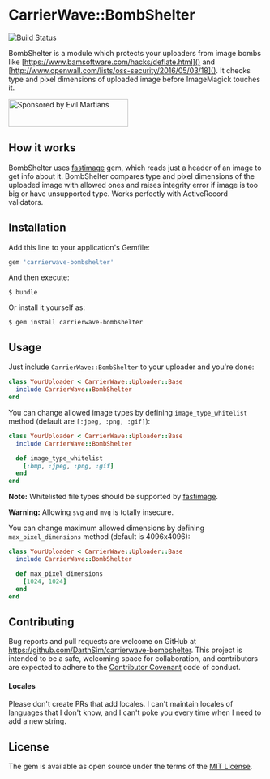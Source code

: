 # CarrierWave::BombShelter

[![Build Status](https://travis-ci.org/DarthSim/carrierwave-bombshelter.svg)](https://travis-ci.org/DarthSim/carrierwave-bombshelter)

BombShelter is a module which protects your uploaders from image bombs like [https://www.bamsoftware.com/hacks/deflate.html]() and [http://www.openwall.com/lists/oss-security/2016/05/03/18](). It checks type and pixel dimensions of uploaded image before ImageMagick touches it.

<a href="https://evilmartians.com/">
<img src="https://evilmartians.com/badges/sponsored-by-evil-martians.svg" alt="Sponsored by Evil Martians" width="236" height="54">
</a>

## How it works

BombShelter uses [fastimage](https://github.com/sdsykes/fastimage) gem, which reads just a header of an image to get info about it. BombShelter compares type and pixel dimensions of the uploaded image with allowed ones and raises integrity error if image is too big or have unsupported type. Works perfectly with ActiveRecord validators.

## Installation

Add this line to your application's Gemfile:

```ruby
gem 'carrierwave-bombshelter'
```

And then execute:

    $ bundle

Or install it yourself as:

    $ gem install carrierwave-bombshelter

## Usage

Just include `CarrierWave::BombShelter` to your uploader and you're done:

```ruby
class YourUploader < CarrierWave::Uploader::Base
  include CarrierWave::BombShelter
end
```

You can change allowed image types by defining `image_type_whitelist` method (default are `[:jpeg, :png, :gif]`):

```ruby
class YourUploader < CarrierWave::Uploader::Base
  include CarrierWave::BombShelter

  def image_type_whitelist
    [:bmp, :jpeg, :png, :gif]
  end
end
```

**Note:** Whitelisted file types should be supported by [fastimage](https://github.com/sdsykes/fastimage).

**Warning:** Allowing `svg` and `mvg` is totally insecure.

You can change maximum allowed dimensions by defining `max_pixel_dimensions` method (default is 4096x4096):

```ruby
class YourUploader < CarrierWave::Uploader::Base
  include CarrierWave::BombShelter

  def max_pixel_dimensions
    [1024, 1024]
  end
end
```

## Contributing

Bug reports and pull requests are welcome on GitHub at https://github.com/DarthSim/carrierwave-bombshelter. This project is intended to be a safe, welcoming space for collaboration, and contributors are expected to adhere to the [Contributor Covenant](http://contributor-covenant.org/) code of conduct.

#### Locales

Please don't create PRs that add locales. I can't maintain locales of languages that I don't know, and I can't poke you every time when I need to add a new string.

## License

The gem is available as open source under the terms of the [MIT License](http://opensource.org/licenses/MIT).
